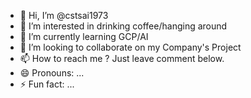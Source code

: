 - 👋 Hi, I’m @cstsai1973
- 👀 I’m interested in drinking coffee/hanging around
- 🌱 I’m currently learning GCP/AI
- 💞️ I’m looking to collaborate on my Company's Project
- 📫 How to reach me ? Just leave comment below.
- 😄 Pronouns: ...
- ⚡ Fun fact: ...

<!---
cstsai1973/cstsai1973 is a ✨ special ✨ repository because its `README.md` (this file) appears on your GitHub profile.
You can click the Preview link to take a look at your changes.
--->
